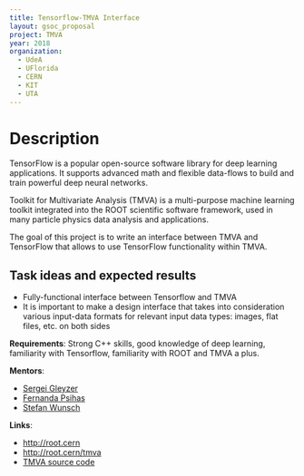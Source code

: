 ```yaml
---
title: Tensorflow-TMVA Interface
layout: gsoc_proposal
project: TMVA
year: 2018
organization:
  - UdeA
  - UFlorida
  - CERN
  - KIT
  - UTA
---
```


# Description

TensorFlow is a popular open-source software library for deep learning applications. It supports advanced math and flexible data-flows to build and train powerful deep neural networks.

Toolkit for Multivariate Analysis (TMVA) is a multi-purpose machine learning toolkit integrated into the ROOT scientific software framework, used in many particle physics data analysis and applications.

The goal of this project is to write an interface between TMVA and TensorFlow that allows to use TensorFlow functionality within TMVA. 

## Task ideas and expected results
  * Fully-functional interface between Tensorflow and TMVA
  * It is important to make a design interface that takes into consideration various input-data formats for relevant input data types: images, flat files, etc. on both sides



**Requirements**: Strong C++ skills, good knowledge of deep learning, familiarity with Tensorflow, familiarity with ROOT and TMVA a plus.

**Mentors**: 
* [Sergei Gleyzer](mailto:sft-gsoc@cern.ch?subject=Other%20Machine%20Learning%20Projects%20in%20TMVA) 
* [Fernanda Psihas](mailto:sft-gsoc@cern.ch?subject=Other%20Machine%20Learning%20Projects%20in%20TMVA)
* [Stefan Wunsch](mailto:sft-gsoc@cern.ch?subject=Other%20Machine%20Learning%20Projects%20in%20TMVA)



**Links**:
  * http://root.cern
  * http://root.cern/tmva
  * [TMVA source code](https://github.com/root-project/root/tree/master/tmva)

